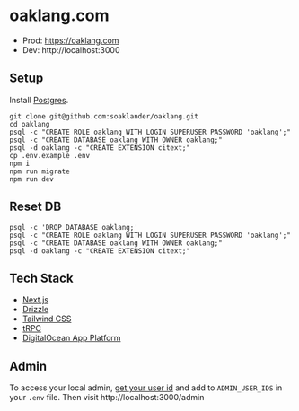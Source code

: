 # oaklang.com

- Prod: https://oaklang.com
- Dev: http://localhost:3000

## Setup

Install [Postgres](https://postgresapp.com/).

```
git clone git@github.com:soaklander/oaklang.git
cd oaklang
psql -c "CREATE ROLE oaklang WITH LOGIN SUPERUSER PASSWORD 'oaklang';"
psql -c "CREATE DATABASE oaklang WITH OWNER oaklang;"
psql -d oaklang -c "CREATE EXTENSION citext;"
cp .env.example .env
npm i
npm run migrate
npm run dev
```

## Reset DB

```
psql -c 'DROP DATABASE oaklang;'
psql -c "CREATE ROLE oaklang WITH LOGIN SUPERUSER PASSWORD 'oaklang';"
psql -c "CREATE DATABASE oaklang WITH OWNER oaklang;"
psql -d oaklang -c "CREATE EXTENSION citext;"
```

## Tech Stack

- [Next.js](https://nextjs.org)
- [Drizzle](https://orm.drizzle.team/docs/overview)
- [Tailwind CSS](https://tailwindcss.com)
- [tRPC](https://trpc.io)
- [DigitalOcean App Platform](https://cloud.digitalocean.com/projects/dffbd5f9-9621-4bbf-a6f3-7b521f85b1bc)

## Admin

To access your local admin, [get your user id](http://localhost:3000/me/id) and add to `ADMIN_USER_IDS` in your `.env` file.
Then visit http://localhost:3000/admin
